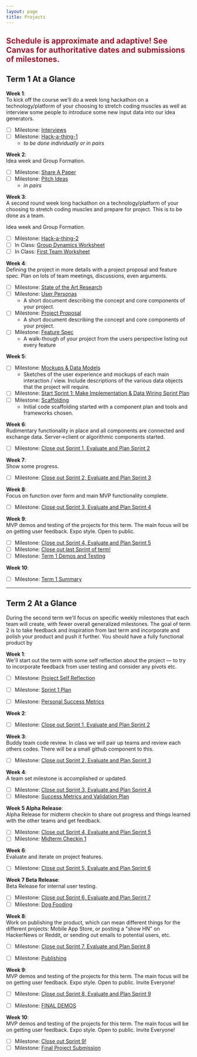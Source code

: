 ```yaml
---
layout: page
title: Projects
---
```



<!-- ## <span style="color: #F27D00">Project Info Coming Soon</span> ## -->

## <span style="color: #9d162e">Schedule is approximate and adaptive! See Canvas for authoritative dates and submissions of milestones.</span> ##


## Term 1 At a Glance

**Week 1**:<br>
To kick off the course we'll do a week long hackathon on a technology/platform of your choosing to stretch coding muscles as well as interview some people to introduce some new input data into our idea generators.

- [ ] Milestone: [Interviews](milestones/interviews)<br>
- [ ] Milestone: [Hack-a-thing-1](milestones/hack-a-thing-1)<br>
  - *to be done individually or in pairs*

**Week 2**:<br>
  Idea week and Group Formation.

- [ ] Milestone: [Share A Paper](milestones/paper-presentation)<br>
- [ ] Milestone: [Pitch Ideas](milestones/pitches)
  - *in pairs*

**Week 3**:<br>
  A second round week long hackathon on a technology/platform of your choosing to stretch coding muscles and prepare for project. This is to be done as a team.
  
  Idea week and Group Formation.

- [ ] Milestone: [Hack-a-thing-2](milestones/hack-a-thing-2)
- [ ] In Class: [Group Dynamics Worksheet](milestones/group-dynamics-worksheet)
- [ ] In Class: [First Team Worksheet](milestones/first-meeting)

**Week 4**:<br>
  Defining the project in more details with a project proposal and feature spec. Plan on lots of team meetings, discussions, even arguments.

- [ ] Milestone: [State of the Art Research](milestones/project-research)
- [ ] Milestone: [User Personas](milestones/user-personas)
  - A short document describing the concept and core components of your project.
- [ ] Milestone: [Project Proposal](milestones/project-proposal)
  - A short document describing the concept and core components of your project.
- [ ] Milestone: [Feature Spec](milestones/feature-spec)
  - A walk-though of your project from the users perspective listing out every feature

**Week 5**:<br>

- [ ] Milestone: [Mockups & Data Models](milestones/mockups-models)
  - Sketches of the user experience and mockups of each main interaction / view. Include descriptions of the various data objects that the project will require.
- [ ] Milestone: [Start Sprint 1: Make Implementation & Data Wiring Sprint Plan](milestones/wiring-start-sprint)
- [ ] Milestone: [Scaffolding](milestones/scaffolding)
  - Initial code scaffolding started with a component plan and tools and frameworks chosen.

**Week 6**:<br>
  Rudimentary functionality in place and all components are connected and exchange data. Server->client or algorithmic components started.

- [ ] Milestone: [Close out Sprint 1, Evaluate and Plan Sprint 2](milestones/t1-sprint1)

**Week 7**:<br>
  Show some progress.

- [ ] Milestone: [Close out Sprint 2, Evaluate and Plan Sprint 3](milestones/t1-sprint2)

**Week 8**:<br>
  Focus on function over form and main MVP functionality complete.

<!-- - [ ] Milestone: [Testable Prototype](milestones/testable_prototype) -->
- [ ] Milestone: [Close out Sprint 3, Evaluate and Plan Sprint 4](milestones/t1-sprint3)

**Week 9**:<br>
  MVP demos and testing of the projects for this term. The main focus will be on getting user feedback. Expo style. Open to public.

- [ ] Milestone: [Close out Sprint 4, Evaluate and Plan Sprint 5](milestones/t1-sprint4)
- [ ] Milestone: [Close out last Sprint of term!](milestones/t1-sprint5)
- [ ] Milestone: [Term 1 Demos and Testing](milestones/t1-demos)

**Week 10**:<br>

- [ ] Milestone: [Term 1 Summary](milestones/t1-summary)

<hr>

## Term 2 At a Glance
During the second term we'll focus on specific weekly milestones that each team will create, with fewer overall generalized milestones.  The goal of term 2 is to take feedback and inspiration from last term and incorporate and polish your product and push it further.  You should have a fully functional product by 

**Week 1**:<br>
  We'll start out the term with some self reflection about the project — to try to incorporate feedback from user testing and consider any pivots etc.

  - [ ] Milestone: [Project Self Reflection](milestones/t2-project-self-reflection)
  - [ ] Milestone: [Sprint 1 Plan](milestones/t2-starting-sprint)
  - [ ] Milestone: [Personal Success Metrics](milestones/t2-personal-success)


**Week 2**:<br>
  
  - [ ] Milestone: [Close out Sprint 1, Evaluate and Plan Sprint 2](milestones/t2-sprint1)

**Week 3**:<br>
  Buddy team code review. In class we will pair up teams and review each others codes. There will be a small github component to this.

  - [ ] Milestone: [Close out Sprint 2, Evaluate and Plan Sprint 3](milestones/t2-sprint2)

**Week 4**:<br>
  A team set milestone is accomplished or updated.

  - [ ] Milestone: [Close out Sprint 3, Evaluate and Plan Sprint 4](milestones/t2-sprint3)
  - [ ] Milestone: [Success Metrics and Validation Plan](milestones/t2-project-validation)

**Week 5 Alpha Release**:<br>
  Alpha Release for midterm checkin to share out progress and things learned with the other teams and get feedback.

  - [ ] Milestone: [Close out Sprint 4, Evaluate and Plan Sprint 5](milestones/t2-sprint4)
  - [ ] Milestone: [Midterm Checkin 1](milestones/midterm-checkin)

**Week 6**:<br>
  Evaluate and iterate on project features.

  - [ ] Milestone: [Close out Sprint 5, Evaluate and Plan Sprint 6](milestones/t2-sprint5)

**Week 7 Beta Release**:<br>
  Beta Release for internal user testing.

  - [ ] Milestone: [Close out Sprint 6, Evaluate and Plan Sprint 7](milestones/t2-sprint6)
  - [ ] Milestone: [Dog Fooding](milestones/dog-fooding)

**Week 8**:<br>
  Work on publishing the product, which can mean different things for the different projects:  Mobile App Store, or posting a "show HN" on HackerNews or Reddit, or sending out emails to potential users, etc.

  - [ ] Milestone: [Close out Sprint 7, Evaluate and Plan Sprint 8](milestones/t2-sprint7)
  <!-- - [ ] Milestone: [Setup Dog-Fooding and analyze results](milestones/dog-fooding) -->
  - [ ] Milestone: [Publishing](milestones/t2-publishing)

**Week 9**:<br>
  MVP demos and testing of the projects for this term. The main focus will be on getting user feedback. Expo style. Open to public. Invite Everyone! 

  - [ ] Milestone: [Close out Sprint 8, Evaluate and Plan Sprint 9](milestones/t2-sprint8)
  <!-- - [ ] Milestone: [Publishing](milestones/t2-publishing) -->
  - [ ] Milestone: [FINAL DEMOS](milestones/t2-demos)
  <!-- - [ ] Milestone: [Pre-Final-Demo Bug Hunt](milestones/t2-final-bughunt) -->

**Week 10**:<br>
  MVP demos and testing of the projects for this term. The main focus will be on getting user feedback. Expo style. Open to public. Invite Everyone! 

  - [ ] Milestone: [Close out Sprint 9!](milestones/t2-sprint9)
  - [ ] Milestone: [Final Project Submission](milestones/t2-summary)
